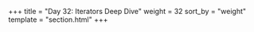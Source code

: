 +++
title = "Day 32: Iterators Deep Dive"
weight = 32
sort_by = "weight"
template = "section.html"
+++
